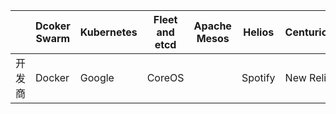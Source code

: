 |              |Dcoker Swarm        |Kubernetes         |Fleet and etcd         |Apache Mesos         |Helios               |Centurion               |
|--------------|--------------------|-------------------|-----------------------|---------------------|---------------------|------------------------|
|开发商         |Docker              |Google             |CoreOS                 |                     |Spotify              |New Relic               |